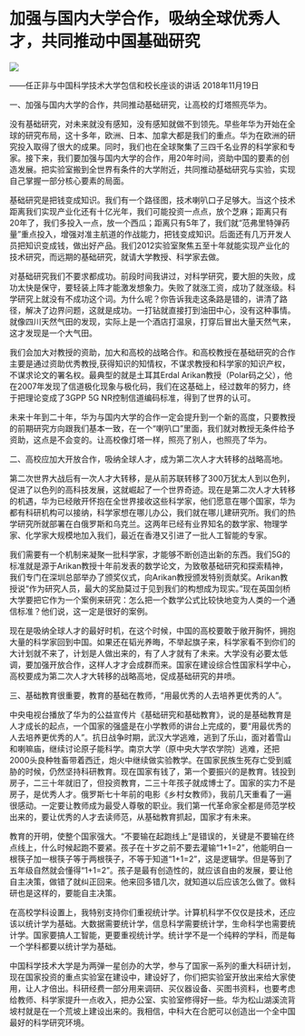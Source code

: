 # 加强与国内大学合作，吸纳全球优秀人才，共同推动中国基础研究
<img class="pv" src="https://api.visitor.plantree.me/visitor-badge/pv?namespace=plantree.me&key=renzhengfei-speeches/加强与国内大学合作吸纳全球优秀人才共同推动中国基础研究.md">


——任正非与中国科学技术大学包信和校长座谈的讲话
2018年11月19日



一、加强与国内大学的合作，共同推动基础研究，让高校的灯塔照亮华为。

没有基础研究，对未来就没有感知，没有感知就做不到领先。早些年华为开始在全球的研究布局，这十多年，欧洲、日本、加拿大都是我们的重点。华为在欧洲的研究投入取得了很大的成果。同时，我们也在全球聚集了三四千名业界的科学家和专家。接下来，我们要加强与国内大学的合作，用20年时间，资助中国的要素的创造发展。把实验室搬到全世界有条件的大学附近，共同推动基础研究与实验，实现自己掌握一部分核心要素的局面。

基础研究是把钱变成知识。我们有一个路径图，技术喇叭口子足够大。当这个技术距离我们实现产业化还有十亿光年，我们可能投资一点点，放个芝麻；距离只有20年了，我们多投入一点，放一个西瓜；距离只有5年了，我们就“范弗里特弹药量”重点投入，增强对准主航道的作战能力，把钱变成知识。后面还有几万开发人员把知识变成钱，做出好产品。我们2012实验室聚焦五至十年就能实现产业化的技术研究，而远期的基础研究，就请大学教授、科学家去做。

对基础研究我们不要求都成功。前段时间我讲过，对科学研究，要大胆的失败，成功太快是保守，要轻装上阵才能激发想象力。失败了就涨工资，成功了就涨级。科学研究上就没有不成功这个词。为什么呢？你告诉我走这条路是错的，讲清了路径，解决了边界问题，这就是成功。一打钻就直接打到油田中心，没有这种事情。就像四川天然气田的发现，实际上是一个酒店打温泉，打穿后冒出大量天然气来，这才发现是一个大气田。

我们会加大对教授的资助，加大和高校的战略合作。和高校教授在基础研究的合作主要是通过资助优秀教授,获得知识的知情权，不谋求教授和科学家的知识产权，不谋求论文的署名权。最典型的就是土耳其Erdal Arikan教授（Polar码之父），他在2007年发现了信道极化现象与极化码，我们在这基础上，经过数年的努力，终于把理论变成了3GPP 5G NR控制信道编码标准，得到了世界的认可。

未来十年到二十年，华为与国内大学的合作一定会提升到一个新的高度，只要教授的前期研究方向跟我们基本一致，在一个“喇叭口”里面，我们就对教授无条件给予资助，这点是不会变的。让高校像灯塔一样，照亮了别人，也照亮了华为。

二、高校应加大开放合作，吸纳全球人才，成为第二次人才大转移的战略高地。

第二次世界大战后有一次人才大转移，是从前苏联转移了300万犹太人到以色列，促进了以色列的高科技发展，这就崛起了一个世界奇迹。现在是第二次人才大转移的机遇，华为已经敞开怀抱在全世界接收这些科学家，他们愿意在哪个国家，华为都有科研机构可以接纳，科学家想在哪儿办公，我们就在哪儿建研究所。我们的热学研究所就部署在白俄罗斯和乌克兰。这两年已经有业界知名的数学家、物理学家、化学家大规模地加入我们，最近在香港又引进了一批人工智能的专家。

我们需要有一个机制来凝聚一批科学家，才能够不断创造出新的东西。我们5G的标准就是源于Arikan教授十年前发表的数学论文，为致敬基础研究和探索精神，我们专门在深圳总部举办了颁奖仪式，向Arikan教授颁发特别贡献奖。Arikan教授说“作为研究人员，最大的奖励莫过于见到我们的构想成为现实。”现在英国剑桥大学要把它作为一个案例来研究：怎么把一个数学公式比较快地变为人类的一个通信标准？他们说，这一定是很好的案例。

现在是吸纳全球人才的最好时机，在这个时候，中国的高校要敢于敞开胸怀，拥抱大量的科学家回到中国。如果还在韬光养晦，不举起旗子来，科学家看不到你们的大计划就不来了，计划是人做出来的，有了人才就有了未来。大学没有必要太低调，要加强开放合作，这样人才才会成群而来。国家在建设综合性国家科学中心，高校要成为第二次人才大转移的战略高地，促成基础研究的井喷。

三、基础教育很重要，教育的基础在教师，“用最优秀的人去培养更优秀的人”。

中央电视台播放了华为的公益宣传片《基础研究和基础教育》，说的是基础教育是人才成长的起点，一个国家的强盛是在小学教师的讲台上完成的，要“用最优秀的人去培养更优秀的人”。抗日战争时期，武汉大学逃难，逃到了乐山，面对着雪山和喇嘛庙，继续讨论原子能科学。南京大学（原中央大学农学院）逃难，还把2000头良种牲畜带着西迁，炮火中继续做实验教学。在国家民族生死存亡受到威胁的时候，仍然坚持科研教育。现在国家有钱了，第一个要振兴的是教育。钱投到房子，二三十年就旧了，但投资教育，二三十年孩子就成博士了。国家的实力不是房子，是优秀人才。俄罗斯七十年前的电影《乡村女教师》，我前几天重看了一遍很感动。一定要让教师成为最受人尊敬的职业。我们第一代革命家全都是师范学校出来的，要让优秀的人才去读师范，从基础教育抓起，国家才有未来。

教育的开明，使整个国家强大。“不要输在起跑线上”是错误的，关键是不要输在终点线上，什么时候起跑不要紧。孩子在十岁之前不要去灌输“1+1=2”，他能明白一根筷子加一根筷子等于两根筷子，不等于知道“1+1=2”，这是逻辑学。但是等到了五年级自然就会懂得“1+1=2”。孩子是最有创造性的，就应该自由的发展，要让他自主决策，做错了就纠正回来。他来回多错几次，就知道以后应该怎么做了。做科研也是这样的，要能自主决策。

在高校学科设置上，我特别支持你们重视统计学。计算机科学不仅仅是技术，还应该以统计学为基础。大数据需要统计学，信息科学需要统计学，生命科学也需要统计学。国家要搞人工智能，更要重视统计学。统计学不是一个纯粹的学科，而是每一个学科都要以统计学为基础。

中国科学技术大学是为两弹一星创办的大学，参与了国家一系列的重大科研计划，现在国家投资的重点实验室在建设中，建设好了，你们把实验室开放出来给大家使用，让人才倍出。科研经费一部分用来调研、买仪器设备、买图书资料，也要考虑给教师、科学家提升一点收入，把办公室、实验室修得好一些。华为松山湖溪流背坡村就是在一个荒坡上建设出来的。我相信，中科大在合肥可以创造出一个全中国最好的科学研究环境。
